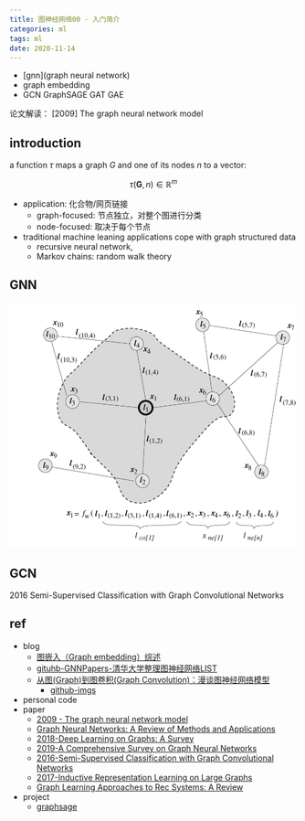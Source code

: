 ```yaml
---
title: 图神经网络00 - 入门简介
categories: ml
tags: ml
date: 2020-11-14
---
```


- [gnn](graph neural network)
- graph embedding
- GCN GraphSAGE GAT GAE

论文解读： [2009] The graph neural network model

## introduction

a function $\tau$ maps a graph $G$ and one of its nodes $n$ to a vector:

$$\tau(\boldsymbol{G}, n) \in \mathbb{R}^{m}$$

- application: 化合物/网页链接
    - graph-focused: 节点独立，对整个图进行分类
    - node-focused: 取决于每个节点
- traditional machine leaning applications cope with graph structured data
    - recursive neural network,
    - Markov chains: random walk theory

## GNN

![gnn_01](imgs/gnn_01.png)


## GCN

2016 Semi-Supervised Classification with Graph Convolutional Networks


## ref 

- blog
    - [图嵌入（Graph embedding）综述](https://zhuanlan.zhihu.com/p/62629465)
    - [gituhb-GNNPapers-清华大学整理图神经网络LIST](https://github.com/thunlp/GNNPapers)
    - [从图(Graph)到图卷积(Graph Convolution)：漫谈图神经网络模型](https://www.cnblogs.com/SivilTaram/p/graph_neural_network_1.html)
        - [github-imgs](https://github.com/SivilTaram/Graph-Neural-Network-Note/tree/master/images)
- personal code
- paper
    - [2009 - The graph neural network model](https://persagen.com/files/misc/scarselli2009graph.pdf) 
    - [Graph Neural Networks: A Review of Methods and Applications](https://arxiv.org/pdf/1812.08434.pdf)
    - [2018-Deep Learning on Graphs: A Survey](https://arxiv.org/pdf/1812.04202.pdf)
    - [2019-A Comprehensive Survey on Graph Neural Networks]()
    - [2016-Semi-Supervised Classification with Graph Convolutional Networks](https://arxiv.org/abs/1609.02907)
    - [2017-Inductive Representation Learning on Large Graphs](https://arxiv.org/abs/1706.02216)
    - [Graph Learning Approaches to Rec Systems: A Review]()
- project
    - [graphsage](http://snap.stanford.edu/graphsage/)
